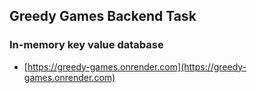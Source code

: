 ## Greedy Games Backend Task

### In-memory key value database

- [https://greedy-games.onrender.com](https://greedy-games.onrender.com)